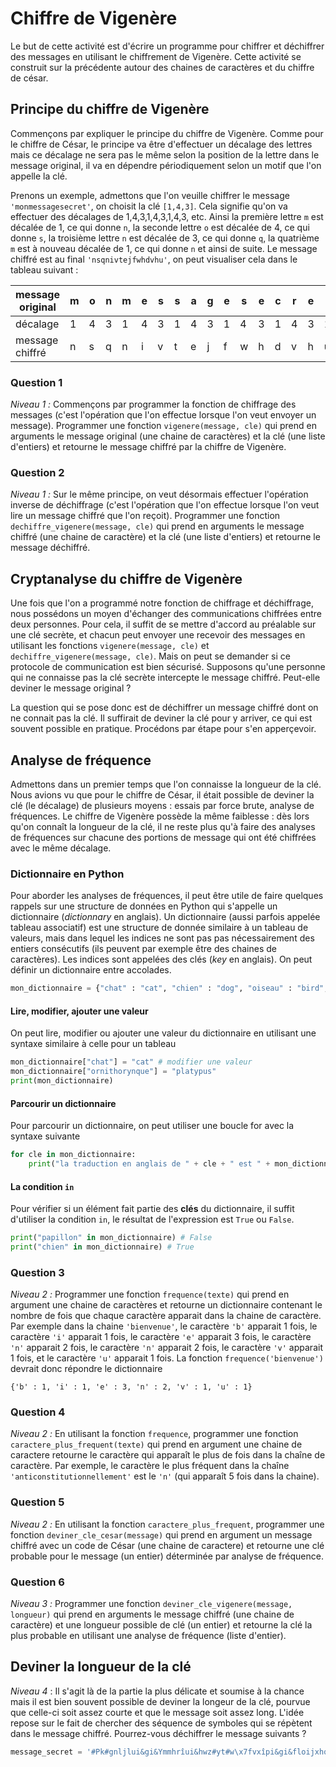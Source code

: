 # Chiffre de Vigenère


Le but de cette activité est d'écrire un programme pour chiffrer et déchiffrer des messages en utilisant le chiffrement de Vigenère. Cette activité se construit sur la précédente autour des chaines de caractères et du chiffre de césar.

## Principe du chiffre de Vigenère

Commençons par expliquer le principe du chiffre de Vigenère. Comme pour le chiffre de César, le principe va être d'effectuer un décalage des lettres mais ce décalage ne sera pas le même selon la position de la lettre dans le message original, il va en dépendre périodiquement selon un motif que l'on appelle la clé.

Prenons un exemple, admettons que l'on veuille chiffrer le message `'monmessagesecret'`, on choisit la clé `[1,4,3]`. Cela signifie qu'on va effectuer des décalages de 1,4,3,1,4,3,1,4,3, etc. Ainsi la première lettre `m` est décalée de 1, ce qui donne `n`, la seconde lettre `o` est décalée de 4, ce qui donne `s`, la troisième lettre `n` est décalée de 3, ce qui donne `q`, la quatrième `m` est à nouveau décalée de 1, ce qui donne `n` et ainsi de suite. Le message chiffré est au final `'nsqnivtejfwhdvhu'`, on peut visualiser cela dans le tableau suivant :


| message original | m | o | n | m | e | s | s | a | g | e | s | e | c | r | e | t |
| -----------------|---|---|---|---|---|---|---|---|---|---|---|---|---|---|---|---|
| décalage         | 1 | 4 | 3 | 1 | 4 | 3 | 1 | 4 | 3 | 1 | 4 | 3 | 1 | 4 | 3 | 1 |
| message chiffré  | n | s | q | n | i | v | t | e | j | f | w | h | d | v | h | u |



### Question 1

*Niveau 1 :* Commençons par programmer la fonction de chiffrage des messages (c'est l'opération que l'on effectue lorsque l'on veut envoyer un message). Programmer une fonction `vigenere(message, cle)` qui prend en arguments le message original (une chaine de caractères) et la clé (une liste d'entiers) et retourne le message chiffré par la chiffre de Vigenère.


### Question 2

*Niveau 1 :* Sur le même principe, on veut désormais effectuer l'opération inverse de déchiffrage (c'est l'opération que l'on effectue lorsque l'on veut lire un message chiffré que l'on reçoit). Programmer une fonction `dechiffre_vigenere(message, cle)` qui prend en arguments le message chiffré (une chaine de caractère) et la clé (une liste d'entiers) et retourne le message déchiffré.

## Cryptanalyse du chiffre de Vigenère

Une fois que l'on a programmé notre fonction de chiffrage et déchiffrage, nous possédons un moyen d'échanger des communications chiffrées entre deux personnes. Pour cela, il suffit de se mettre d'accord au préalable sur une clé secrète, et chacun peut envoyer une recevoir des messages en utilisant les fonctions `vigenere(message, cle)` et `dechiffre_vigenere(message, cle)`. Mais on peut se demander si ce protocole de communication est bien sécurisé. Supposons qu'une personne qui ne connaisse pas la clé secrète intercepte le message chiffré. Peut-elle deviner le message original ?

La question qui se pose donc est de déchiffrer un message chiffré dont on ne connait pas la clé. Il suffirait de deviner la clé pour y arriver, ce qui est souvent possible en pratique. Procédons par étape pour s'en apperçevoir.

## Analyse de fréquence


Admettons dans un premier temps que l'on connaisse la longueur de la clé. Nous avions vu que pour le chiffre de César, il était possible de deviner la clé (le décalage) de plusieurs moyens : essais par force brute, analyse de fréquences. Le chiffre de Vigenère possède la même faiblesse : dès lors qu'on connaît la longueur de la clé, il ne reste plus qu'à faire des analyses de fréquences sur chacune des portions de message qui ont été chiffrées avec le même décalage.

### Dictionnaire en Python

Pour aborder les analyses de fréquences, il peut être utile de faire quelques rappels sur une structure de données en Python qui s'appelle un dictionnaire (*dictionnary* en anglais). Un dictionnaire (aussi parfois appelée tableau associatif) est une structure de donnée similaire à un tableau de valeurs, mais dans lequel les indices ne sont pas pas nécessairement des entiers consécutifs (ils peuvent par exemple être des chaines de caractères). Les indices sont appelées des clés (*key* en anglais). On peut définir un dictionnaire entre accolades.

```python
mon_dictionnaire = {"chat" : "cat", "chien" : "dog", "oiseau" : "bird",  "poisson" : "fish"}
```

#### Lire, modifier, ajouter une valeur

On peut lire, modifier ou ajouter une valeur du dictionnaire en utilisant une syntaxe similaire à celle pour un tableau


```python
mon_dictionnaire["chat"] = "cat" # modifier une valeur
mon_dictionnaire["ornithorynque"] = "platypus"
print(mon_dictionnaire)
```

#### Parcourir un dictionnaire

Pour parcourir un dictionnaire, on peut utiliser une boucle for avec la syntaxe suivante

```python
for cle in mon_dictionnaire:
    print("la traduction en anglais de " + cle + " est " + mon_dictionnaire[cle])
```

#### La condition `in`

Pour vérifier si un élément fait partie des **clés** du dictionnaire, il suffit d'utiliser la condition `in`, le résultat de l'expression est `True` ou `False`.

```python
print("papillon" in mon_dictionnaire) # False
print("chien" in mon_dictionnaire) # True
```
### Question 3

*Niveau 2 :* Programmer une fonction `frequence(texte)` qui prend en argument une chaine de caractères et retourne un dictionnaire contenant le nombre de fois que chaque caractère apparait dans la chaine de caractère. Par exemple dans la chaine `'bienvenue'`, le caractère `'b'` apparait 1 fois, le caractère `'i'` apparait 1 fois, le caractère `'e'` apparait 3 fois, le caractère `'n'` apparait 2 fois, le caractère `'n'` apparait 2 fois, le caractère `'v'` apparait 1 fois, et le caractère `'u'` apparait 1 fois. La fonction `frequence('bienvenue')` devrait donc répondre le dictionnaire

`{'b' : 1, 'i' : 1, 'e' : 3, 'n' : 2, 'v' : 1, 'u' : 1}`

### Question 4

*Niveau 2 :* En utilisant la fonction `frequence`, programmer une fonction `caractere_plus_frequent(texte)` qui prend en argument une chaine de caractere retourne le caractère qui apparaît le plus de fois dans la chaîne de caractère. Par exemple, le caractère le plus fréquent dans la chaîne `'anticonstitutionnellement'` est le `'n'` (qui apparaît 5 fois dans la chaine).

### Question 5

*Niveau 2 :* En utilisant la fonction `caractere_plus_frequent`, programmer une fonction `deviner_cle_cesar(message)` qui prend en argument un message chiffré avec un code de César (une chaine de caractere) et retourne une clé probable pour le message (un entier) déterminée par analyse de fréquence.

### Question 6

*Niveau 3 :* Programmer une fonction `deviner_cle_vigenere(message, longueur)` qui prend en arguments le message chiffré (une chaine de caractère) et une longueur possible de clé (un entier) et retourne la clé la plus probable en utilisant une analyse de fréquence (liste d'entier).

## Deviner la longueur de la clé

*Niveau 4* : Il s'agit là de la partie la plus délicate et soumise à la chance mais il est bien souvent possible de deviner la longeur de la clé, pourvue que celle-ci soit assez courte et que le message soit assez long. L'idée repose sur le fait de chercher des séquence de symboles qui se répètent dans le message chiffré. Pourrez-vous déchiffrer le message suivants ?

```python
message_secret = '#Pk#gnljlui&gi&Ymmhrîui&hwz#yt#w\x7fvxîpi&gi&floijxhqkqx&ssr|erslgeízlu{h0&f”kvx&xr&floijxhqkqx&sex#w{ewzlx{wmuq0&peov${qi&pîsh$rhxzui&gy&piyvemh$ioeou$vhyz/$yxm|drz#wg#tuvmzlst#hgqw&firxm3fm2#îzui&uisspgfík#tgu$jhw&oizwvkv$jljlìvkqxkv0&fstwvglvkpitw$æ#yt#w\x7fvxîpi&gi&floijxhqkqx&pstrerslgeízlu{h$irqsh$rh$ikmlivk#hk#Gïvex#,wx+oo${wmrlwk#gksitgetw$irqsh$irqvrwgqx/1$Ihxzh$sìxnrhk#vïvmywi&dmtvm&ã$r*etdp\x7fvi&gi&ivïtykqgkv0&fi&tyo#iyw${q$gyetwemh$jìgovml#w{u$rhw&floijxhqkqxy#quqsgotndfïwmwxiy1$Ihtkqhgqx&oi&floijxh$jh$\\lkkqìxh$g#ízì$vhviì$vdv&oi&peprv&sv{vwohr&Ivohhxlgn#Ogvmynm&tyo#e&syhomï#wg#qïwlugi&hr&4<<62&Lp&q“uijxh$voyy#hksyov$ihxzh$ïsswxi&dyixrk#wïfyxlxï1\x0e\x10Lp&hwz#rupqï#eoqwo#e{#|o{i&vmîfpk#it#vïiíxhrih$gx$jltrrqgwi&gy&{zoh$ylìioi&Epglwk#hk#Zojitëvk/$wxm&oi&gíiumz#,oqxïjvï#ä&xr&floijxhqkqx&sp{v$irqvoi~h-&getv$yrr&wvglxï#hkv$ikmlivkv$vdv{#it#5;;:4#St#xxry|h$kq$ldmz#hïmä&xrk#qïwlugi&gi&floijxhqkqx&drgosmxi&getv${q$iryxw$zueowí&gi&Jmuyet#Fgwxovxg#Fkopgvs&sexx$kq$78791'
```
